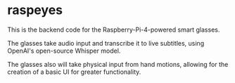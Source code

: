 # raspeyes
<p> This is the backend code for the Raspberry-Pi-4-powered smart glasses. </p>
<p> The glasses take audio input and transcribe it to live subtitles, using OpenAI's open-source Whisper model. </p>
<p> The glasses also will take physical input from hand motions, allowing for the creation of a basic UI for greater functionality.</p>
